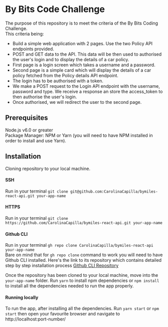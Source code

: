 # By Bits Code Challenge

The purpose of this repository is to meet the criteria of the By Bits Coding Challenge. <br>
This criteria being:
  - Build a simple web application with 2 pages. Use the two Policy API endpoints provided. 
  - POST and GET data to the API. This data will be then used to authorised the user's login and to display the details of a car policy.
  - First page is a login screen which takes a username and a password.
  - Second page is a simple card which will display the details of a car policy fetched from the Policy details API endpoint.
  - The login has to be authorised with a token.
  - We make a POST request to the Login API endpoint with the username, password and type. We receive a response an store the access_token to then authorise the user's login.
  - Once authorised, we will redirect the user to the second page.

## Prerequisites
Node.js v6.0 or greater <br>
Package Manager: NPM or Yarn (you will need to have NPM installed in order to install and use Yarn).

## Installation

Cloning repository to your local machine.

#### SSH
Run in your terminal
`git clone git@github.com:CarolinaCapilla/bymiles-react-api.git your-app-name`
#### HTTPS
Run in your terminal
`git clone https://github.com/CarolinaCapilla/bymiles-react-api.git your-app-name`
#### Github CLI
Run in your terminal
`gh repo clone CarolinaCapilla/bymiles-react-api your-app-name` <br>
Bare on mind that for `gh repo clone` command to work you will need to have Github CLI installed. Here's the link to its repository which contains detailed step by step installation process [Github CLI Repository](https://github.com/cli/cli)

Once the repository has been cloned to your local machine, move into the `your-app-name` folder.
Run `yarn` to install npm dependencies
or 
`npm install` to install all the dependencies needed to run the app properly.

#### Running locally
To run the app, after installing all the dependencies. Run `yarn start` or `npm start` then open your favourite browser and navigate to http://localhost:port-number/
